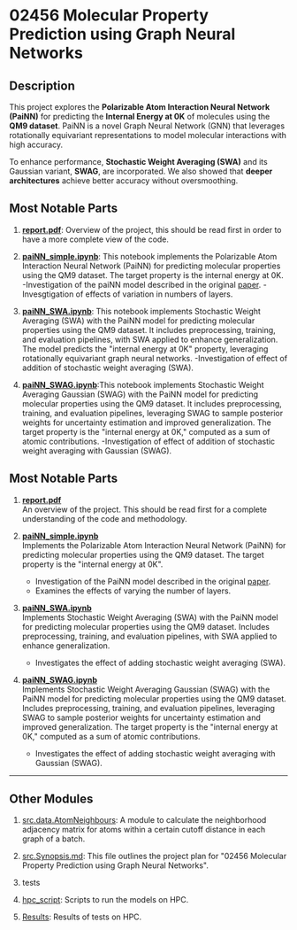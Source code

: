 # 02456 Molecular Property Prediction using Graph Neural Networks
## Description
This project explores the **Polarizable Atom Interaction Neural Network (PaiNN)** for predicting the **Internal Energy at 0K** of molecules using the **QM9 dataset**. PaiNN is a novel Graph Neural Network (GNN) that leverages rotationally equivariant representations to model molecular interactions with high accuracy. 

To enhance performance, **Stochastic Weight Averaging (SWA)** and its Gaussian variant, **SWAG**, are incorporated. We also showed that **deeper architectures** achieve better accuracy without oversmoothing.


## Most Notable Parts

1. **[report.pdf](report.pdf)**: Overview of the project, this should be read first in order to have a more complete view of the code.
   
2. **[paiNN_simple.ipynb](paiNN_simple.ipynb)**:  This notebook implements the Polarizable Atom Interaction Neural Network (PaiNN) for predicting molecular properties using the QM9 dataset. The target property is the internal energy at 0K.
   -Investigation of the paiNN model described in the original [paper](https://arxiv.org/pdf/2102.03150).
   -Invesgtigation of effects of variation in numbers of layers.

4. **[paiNN_SWA.ipynb](paiNN_SWA.ipynb)**: This notebook implements Stochastic Weight Averaging (SWA) with the PaiNN model for predicting molecular properties using the QM9 dataset. It includes preprocessing, training, and evaluation pipelines, with SWA applied to enhance generalization. The model predicts the "internal energy at 0K" property, leveraging rotationally equivariant graph neural networks.
   -Investigation of effect of addition of stochastic weight averaging (SWA).  

6. **[paiNN_SWAG.ipynb](paiNN_SWAG.ipynb)**:This notebook implements Stochastic Weight Averaging Gaussian (SWAG) with the PaiNN model for predicting molecular properties using the QM9 dataset. It includes preprocessing, training, and evaluation pipelines, leveraging SWAG to sample posterior weights for uncertainty estimation and improved generalization. The target property is the "internal energy at 0K," computed as a sum of atomic contributions.
      -Investigation of effect of addition of stochastic weight averaging with Gaussian (SWAG).

## Most Notable Parts

1. **[report.pdf](report.pdf)**  
   An overview of the project. This should be read first for a complete understanding of the code and methodology.

2. **[paiNN_simple.ipynb](paiNN_simple.ipynb)**  
   Implements the Polarizable Atom Interaction Neural Network (PaiNN) for predicting molecular properties using the QM9 dataset. The target property is the "internal energy at 0K".  
   - Investigation of the PaiNN model described in the original [paper](https://arxiv.org/pdf/2102.03150).  
   - Examines the effects of varying the number of layers.

3. **[paiNN_SWA.ipynb](paiNN_SWA.ipynb)**  
   Implements Stochastic Weight Averaging (SWA) with the PaiNN model for predicting molecular properties using the QM9 dataset. Includes preprocessing, training, and evaluation pipelines, with SWA applied to enhance generalization.  
   - Investigates the effect of adding stochastic weight averaging (SWA).

4. **[paiNN_SWAG.ipynb](paiNN_SWAG.ipynb)**  
   Implements Stochastic Weight Averaging Gaussian (SWAG) with the PaiNN model for predicting molecular properties using the QM9 dataset. Includes preprocessing, training, and evaluation pipelines, leveraging SWAG to sample posterior weights for uncertainty estimation and improved generalization. The target property is the "internal energy at 0K," computed as a sum of atomic contributions.  
   - Investigates the effect of adding stochastic weight averaging with Gaussian (SWAG).

---

## Other Modules
1. [src.data.AtomNeighbours](src/data/AtomNeighbours.py): A module to calculate the neighborhood adjacency matrix for atoms within a certain cutoff distance in each graph of a batch.

2. [src.Synopsis.md](src/Synopsis.md): This file outlines the project plan for "02456 Molecular Property Prediction using Graph Neural Networks".

3. tests

4. [hpc_script](hpc_script): Scripts to run the models on HPC.

5. [Results](Results): Results of tests on HPC.
